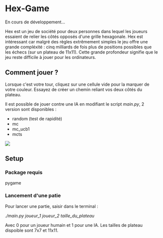 # Hex-Game

En cours de développement...

Hex est un jeu de société pour deux personnes dans lequel les joueurs essaient de relier les côtés opposés d'une grille hexagonale. Hex est intéressant car malgré des règles extrêmement simples le jeu offre une grande compléxité : cinq milliards de fois plus de positions possibles que les échecs (sur un plateau de 11x11). Cette grande profondeur signifie que le jeu reste difficile à jouer pour les ordinateurs.

## Comment jouer ?

Lorsque c'est votre tour, cliquez sur une cellule vide pour la marquer de votre couleur. Essayez de créer un chemin reliant vos deux côtés du plateau.

Il est possible de jouer contre une IA en modifiant le script *main.py*, 2 version sont disponibles : 
- random (test de rapidité)
- mc
- mc_ucb1
- mcts

![](https://upload.wikimedia.org/wikipedia/commons/thumb/e/e9/Hex_board_11x11.svg/800px-Hex_board_11x11.svg.png)

## Setup

### Package requis
pygame

### Lancement d'une patie
Pour lancer une partie, saisir dans le terminal : 

*./main.py joueur_1 joueur_2 taille_du_plateau*

Avec 0 pour un joueur humain et 1 pour une IA. Les tailles de plateau dispoible sont 7x7 et 11x11.
